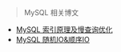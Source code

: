 > MySQL 相关博文

- [MySQL 索引原理及慢查询优化](http://tech.meituan.com/mysql-index.html)
- [MySQL 随机IO&顺序IO](http://blog.csdn.net/dba_waterbin/article/details/8937441)



